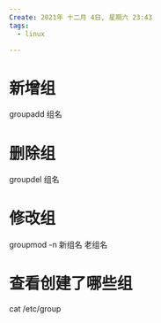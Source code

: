```yaml
---
Create: 2021年 十二月 4日, 星期六 23:43
tags: 
  - linux

---
```




# 新增组
groupadd 组名


# 删除组
groupdel 组名


# 修改组
groupmod -n  新组名  老组名

# 查看创建了哪些组
cat /etc/group